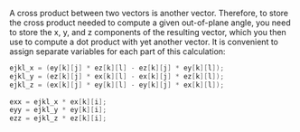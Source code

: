 A cross product between two vectors is another vector. Therefore, to store the cross product needed to compute a given out-of-plane angle, you need to store the x, y, and z components of the resulting vector, which you then use to compute a dot product with yet another vector. It is convenient to assign separate variables for each part of this calculation:
```c++
ejkl_x = (ey[k][j] * ez[k][l] - ez[k][j] * ey[k][l]);
ejkl_y = (ez[k][j] * ex[k][l] - ex[k][j] * ez[k][l]);
ejkl_z = (ex[k][j] * ey[k][l] - ey[k][j] * ex[k][l]);
 
exx = ejkl_x * ex[k][i];
eyy = ejkl_y * ey[k][i];
ezz = ejkl_z * ez[k][i];
```
